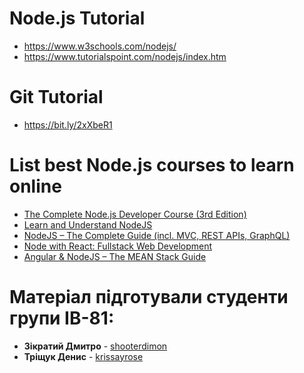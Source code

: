 # Node.js Tutorial

* https://www.w3schools.com/nodejs/
* https://www.tutorialspoint.com/nodejs/index.htm

# Git  Tutorial

* https://bit.ly/2xXbeR1

# List best Node.js courses to learn online
* [The Complete Node.js Developer Course (3rd Edition)](https://www.udemy.com/course/the-complete-nodejs-developer-course-2/?ranMID=39197&ranEAID=TnL5HPStwNw&ranSiteID=TnL5HPStwNw-GkEMjfHcoLizDz4vVzusiw&LSNPUBID=TnL5HPStwNw)
* [Learn and Understand NodeJS](https://www.udemy.com/course/understand-nodejs/?ranMID=39197&ranEAID=TnL5HPStwNw&ranSiteID=TnL5HPStwNw-2x83g4O4CvFdLT6sTXS.Ew&LSNPUBID=TnL5HPStwNw)
* [NodeJS – The Complete Guide (incl. MVC, REST APIs, GraphQL)](https://www.udemy.com/course/nodejs-the-complete-guide/?ranMID=39197&ranEAID=TnL5HPStwNw&ranSiteID=TnL5HPStwNw-Id4ATt8ZQz0P7XIGDUucjw&LSNPUBID=TnL5HPStwNw)
* [Node with React: Fullstack Web Development ](https://www.udemy.com/course/node-with-react-fullstack-web-development/?ranMID=39197&ranEAID=TnL5HPStwNw&ranSiteID=TnL5HPStwNw-Lgo3s_T8MZZ.yvPv.WRLjw&LSNPUBID=TnL5HPStwNw)
* [Angular & NodeJS – The MEAN Stack Guide](https://www.udemy.com/course/angular-2-and-nodejs-the-practical-guide/?ranMID=39197&ranEAID=TnL5HPStwNw&ranSiteID=TnL5HPStwNw-bv9K3TPPJx8nEjz.PwKCoQ&LSNPUBID=TnL5HPStwNw)

# Матеріал підготували студенти групи ІВ-81:
* **Зікратий Дмитро** - [shooterdimon](https://github.com/shooterdimon)
* **Тріщук Денис** - [krissayrose](https://github.com/krissayrose)
